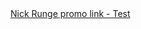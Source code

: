 <br><br>
[Nick Runge promo link - Test](https://s.mgtc.dev/ahp/gallery_id=nick_runge_1&v1=nickr11111111111&v2=nickr22222222222&nickr33333333333)
<br><br>
